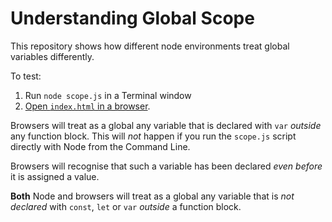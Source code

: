 # Understanding Global Scope

This repository shows how different node environments treat global variables differently.

To test:
1. Run `node scope.js` in a Terminal window
2. [Open `index.html` in a browser](https://funforks.github.io/global-scope/).

Browsers will treat as a global any variable that is declared with `var` _outside_ any function block. This will _not_ happen if you run the `scope.js` script directly with Node from the Command Line.

Browsers will recognise that such a variable has been declared _even before_ it is assigned a value.

**Both** Node and browsers will treat as a global any variable that is _not declared_ with `const`, `let` or `var` _outside_ a function block.
